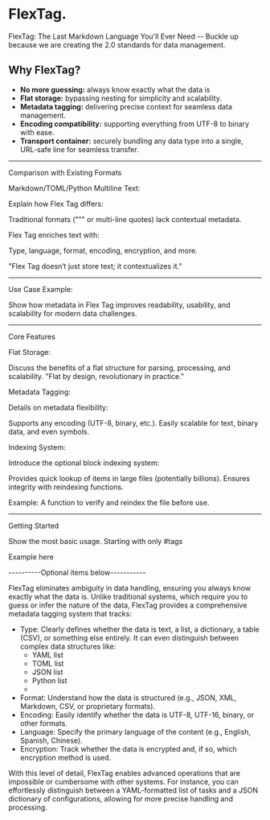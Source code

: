 # FlexTag.

FlexTag: The Last Markdown Language You'll Ever Need -- Buckle up because we are creating the 2.0 standards for data management.



## Why FlexTag?
- **No more guessing:** always know exactly what the data is
- **Flat storage:** bypassing nesting for simplicity and scalability.
- **Metadata tagging:** delivering precise context for seamless data management.
- **Encoding compatibility:** supporting everything from UTF-8 to binary with ease.
- **Transport container:** securely bundling any data type into a single, URL-safe line for seamless transfer.

---

Comparison with Existing Formats

Markdown/TOML/Python Multiline Text:

Explain how Flex Tag differs:

Traditional formats (""" or multi-line quotes) lack contextual metadata.

Flex Tag enriches text with:

Type, language, format, encoding, encryption, and more.

"Flex Tag doesn’t just store text; it contextualizes it."

---

Use Case Example:

Show how metadata in Flex Tag improves readability, usability, and scalability for modern data challenges.

---

Core Features

Flat Storage:

Discuss the benefits of a flat structure for parsing, processing, and scalability.
"Flat by design, revolutionary in practice."

Metadata Tagging:

Details on metadata flexibility:

Supports any encoding (UTF-8, binary, etc.).
Easily scalable for text, binary data, and even symbols.

Indexing System:

Introduce the optional block indexing system:

Provides quick lookup of items in large files (potentially billions).
Ensures integrity with reindexing functions.

Example: A function to verify and reindex the file before use.

--- 

Getting Started

Show the most basic usage. Starting with only #tags  

Example here






----------Optional items below-----------

FlexTag eliminates ambiguity in data handling, ensuring you always know exactly what the data is. Unlike traditional systems, which require you to guess or infer the nature of the data, FlexTag provides a comprehensive metadata tagging system that tracks:

- Type: Clearly defines whether the data is text, a list, a dictionary, a table (CSV), or something else entirely. It can even distinguish between complex data structures like:
    - YAML list
    - TOML list
    - JSON list
    - Python list
    - 
- Format: Understand how the data is structured (e.g., JSON, XML, Markdown, CSV, or proprietary formats).
- Encoding: Easily identify whether the data is UTF-8, UTF-16, binary, or other formats.
- Language: Specify the primary language of the content (e.g., English, Spanish, Chinese).
- Encryption: Track whether the data is encrypted and, if so, which encryption method is used.

With this level of detail, FlexTag enables advanced operations that are impossible or cumbersome with other systems. For instance, you can effortlessly distinguish between a YAML-formatted list of tasks and a JSON dictionary of configurations, allowing for more precise handling and processing.